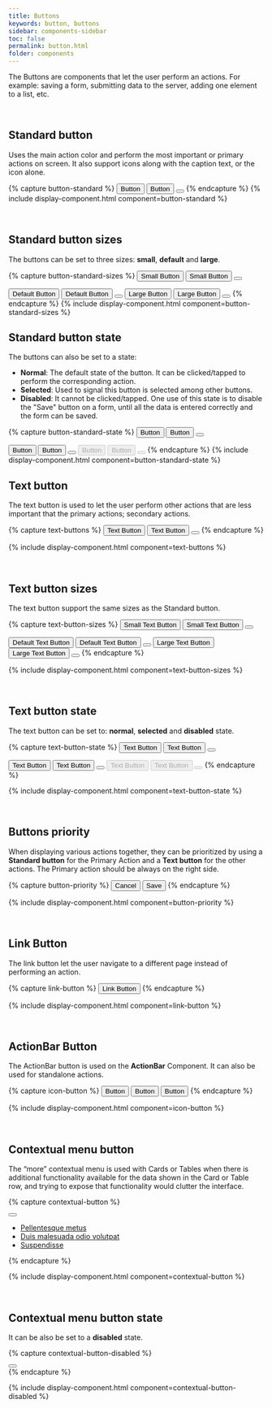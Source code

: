 ```yaml
---
title: Buttons
keywords: button, buttons
sidebar: components-sidebar
toc: false
permalink: button.html
folder: components
---
```


The Buttons are components that let the user perform an actions. For example: saving a form, submitting data to the server, adding one element to a list, etc.

<br/>

## Standard button
Uses the main action color and perform the most important or primary actions on screen. It also support icons along with the caption text, or the icon alone.

{% capture button-standard %}
<button class="tn-button">
    Button
</button>
<button class="tn-button">
    <span class="tn-icon tn-icon--checkedlg tn-icon--medium" role="presentation"></span>
    Button
</button>
<button class="tn-button tn-button--icon" aria-label="BUTTON_LABEL">
    <span class="tn-icon tn-icon--checkedlg tn-icon--medium" role="presentation"></span>
</button>
{% endcapture %}
{% include display-component.html component=button-standard %}

<br/>

## Standard button sizes
The buttons can be set to three sizes: **small**, **default** and **large**.

{% capture button-standard-sizes %}
<button class="tn-button tn-button--small">
    Small Button
</button>
<button class="tn-button tn-button--small">
    <span class="tn-icon tn-icon--checkedlg tn-icon--small" role="presentation"></span>
    Small Button
</button>
<button class="tn-button tn-button--icon tn-button--small" aria-label="BUTTON_LABEL">
    <span class="tn-icon tn-icon--checkedlg tn-icon--small" role="presentation"></span>
</button>

<button class="tn-button">
    Default Button
</button>
<button class="tn-button">
    <span class="tn-icon tn-icon--checkedlg tn-icon--medium" role="presentation"></span>
    Default Button
</button>
<button class="tn-button tn-button--icon" aria-label="BUTTON_LABEL">
    <span class="tn-icon tn-icon--checkedlg tn-icon--medium" role="presentation"></span>
</button>

<button class="tn-button tn-button--large">
    Large Button
</button>
<button class="tn-button tn-button--large">
    <span class="tn-icon tn-icon--checkedlg tn-icon--large" role="presentation"></span>
    Large Button
</button>
<button class="tn-button tn-button--icon tn-button--large" aria-label="BUTTON_LABEL">
    <span class="tn-icon tn-icon--checkedlg tn-icon--large" role="presentation"></span>
</button>
{% endcapture %}
{% include display-component.html component=button-standard-sizes %}

<br/>

## Standard button state
The buttons can also be set to a state:

* **Normal**: The default state of the button. It can be clicked/tapped to perform the corresponding action.
* **Selected**: Used to signal this button is selected among other buttons.
* **Disabled**: It cannot be clicked/tapped. One use of this state is to disable the "Save" button on a form, until all the data is entered correctly and the form can be saved.

{% capture button-standard-state %}
<button class="tn-button">
    Button
</button>
<button class="tn-button">
    <span class="tn-icon tn-icon--checkedlg tn-icon--medium" role="presentation"></span>
    Button
</button>
<button class="tn-button tn-button--icon" aria-label="BUTTON_LABEL">
    <span class="tn-icon tn-icon--checkedlg tn-icon--medium" role="presentation"></span>
</button>

<button class="tn-button" aria-selected="true">
    Button
</button>
<button class="tn-button" aria-selected="true">
    <span class="tn-icon tn-icon--checkedlg tn-icon--medium" role="presentation"></span>
    Button
</button>
<button class="tn-button tn-button--icon" aria-selected="true" aria-label="BUTTON_LABEL">
    <span class="tn-icon tn-icon--checkedlg tn-icon--medium" role="presentation"></span>
</button>

<button class="tn-button" aria-disabled="true" disabled>
    Button
</button>
<button class="tn-button" aria-disabled="true" disabled>
    <span class="tn-icon tn-icon--checkedlg tn-icon--medium" role="presentation"></span>
    Button
</button>
<button class="tn-button tn-button--icon" aria-disabled="true" disabled aria-label="BUTTON_LABEL">
    <span class="tn-icon tn-icon--checkedlg tn-icon--medium" role="presentation"></span>
</button>
{% endcapture %}
{% include display-component.html component=button-standard-state %}

<br>

## Text button
The text button is used to let the user perform other actions that are less important that the primary actions; secondary actions.

{% capture text-buttons %}
<button class="tn-button tn-button--text">
    Text Button
</button>
<button class="tn-button tn-button--text">
    <span class="tn-icon tn-icon--checkedlg tn-icon--medium" role="presentation"></span>
    Text Button
</button>
<button class="tn-button tn-button--text tn-button--icon">
    <span class="tn-icon tn-icon--checkedlg tn-icon--medium" role="presentation"></span>
</button>
{% endcapture %}

{% include display-component.html component=text-buttons %}

<br>

## Text button sizes
The text button support the same sizes as the Standard button.

{% capture text-button-sizes %}
<button class="tn-button tn-button--text tn-button--small">
    Small Text Button
</button>
<button class="tn-button tn-button--text tn-button--small">
    <span class="tn-icon tn-icon--checkedlg tn-icon--small" role="presentation"></span>
    Small Text Button
</button>
<button class="tn-button tn-button--text tn-button--icon tn-button--small" aria-label="BUTTON_LABEL">
    <span class="tn-icon tn-icon--checkedlg tn-icon--small" role="presentation"></span>
</button>

<button class="tn-button tn-button--text">
    Default Text Button
</button>
<button class="tn-button tn-button--text">
    <span class="tn-icon tn-icon--checkedlg tn-icon--medium" role="presentation"></span>
    Default Text Button
</button>
<button class="tn-button tn-button--text tn-button--icon" aria-label="BUTTON_LABEL">
    <span class="tn-icon tn-icon--checkedlg tn-icon--medium" role="presentation"></span>
</button>

<button class="tn-button tn-button--text tn-button--large">
    Large Text Button
</button>
<button class="tn-button tn-button--text tn-button--large">
    <span class="tn-icon tn-icon--checkedlg tn-icon--large" role="presentation"></span>
    Large Text Button
</button>
<button class="tn-button tn-button--text tn-button--icon tn-button--large" aria-label="BUTTON_LABEL">
    <span class="tn-icon tn-icon--checkedlg tn-icon--large" role="presentation"></span>
</button>
{% endcapture %}

{% include display-component.html component=text-button-sizes %}

<br>

## Text button state
The text button can be set to: **normal**, **selected** and **disabled** state.

{% capture text-button-state %}
<button class="tn-button tn-button--text">
    Text Button
</button>
<button class="tn-button tn-button--text">
    <span class="tn-icon tn-icon--checkedlg tn-icon--medium" role="presentation"></span>
    Text Button
</button>
<button class="tn-button tn-button--text tn-button--icon" aria-label="BUTTON_LABEL">
    <span class="tn-icon tn-icon--checkedlg tn-icon--medium" role="presentation"></span>
</button>

<button class="tn-button tn-button--text" aria-selected="true">
    Text Button
</button>
<button class="tn-button tn-button--text" aria-selected="true">
    <span class="tn-icon tn-icon--checkedlg tn-icon--medium" role="presentation"></span>
    Text Button
</button>
<button class="tn-button tn-button--text tn-button--icon" aria-selected="true" aria-label="BUTTON_LABEL">
    <span class="tn-icon tn-icon--checkedlg tn-icon--medium" role="presentation"></span>
</button>

<button class="tn-button tn-button--text" aria-disabled="true" disabled>
    Text Button
</button>
<button class="tn-button tn-button--text" aria-disabled="true" disabled>
    <span class="tn-icon tn-icon--checkedlg tn-icon--medium" role="presentation"></span>
    Text Button
</button>
<button class="tn-button tn-button--text tn-button--icon" aria-disabled="true" disabled aria-label="BUTTON_LABEL">
    <span class="tn-icon tn-icon--checkedlg tn-icon--medium" role="presentation"></span>
</button>
{% endcapture %}

{% include display-component.html component=text-button-state %}

<br/>

## Buttons priority
When displaying various actions together, they can be prioritized by using a **Standard button** for the Primary Action and a **Text button** for the other actions. The Primary action should be always on the right side.

{% capture button-priority %}
<button class="tn-button tn-button--text">
    Cancel
</button>
<button class="tn-button">
    Save
</button>
{% endcapture %}

{% include display-component.html component=button-priority %}

<br/>

## Link Button
The link button let the user navigate to a different page instead of performing an action.

{% capture link-button %}
<button class="tn-button tn-button--link">
    Link Button
</button>
{% endcapture %}

{% include display-component.html component=link-button %}

<br>

## ActionBar Button
The ActionBar button is used on the **ActionBar** Component. It can also be used for standalone actions.

{% capture icon-button %}
<button class="tn-button tn-button--text tn-button--action-bar">
    <span class="tn-icon tn-icon--checkedlg tn-icon--medium" role="presentation"></span>
    Button
</button>
<button class="tn-button tn-button--text tn-button--action-bar">
    <span class="tn-icon tn-icon--checkedlg tn-icon--medium" role="presentation"></span>
    Button
</button>
<button class="tn-button tn-button--action-bar">
    <span class="tn-icon tn-icon--checkedlg tn-icon--medium" role="presentation"></span>
    Button
</button>
{% endcapture %}

{% include display-component.html component=icon-button %}

<br>

## Contextual menu button
The “more” contextual menu is used with Cards or Tables when there is additional functionality available for the data shown in the Card or Table row, and trying to expose that functionality would clutter the interface.

{% capture contextual-button %}
<div class="tn-dropdown">
    <button class="tn-button tn-button--icon tn-button--text" aria-controls="nH3Yk786" aria-haspopup="true" aria-label="More">
        <span class="tn-icon tn-icon--more tn-icon--medium" role="presentation"></span>
    </button>
    <ul class="tn-dropdown__menu tn-contextual-menu" aria-hidden="true" id="nH3Yk786">
        <li><a href="#" class="tn-dropdown__item">Pellentesque metus</a></li>
        <li><a href="#" class="tn-dropdown__item">Duis malesuada odio volutpat</a></li>
        <li><a href="#" class="tn-dropdown__item">Suspendisse</a></li>
    </ul>
</div>
{% endcapture %}

{% include display-component.html component=contextual-button %}

<br/>


## Contextual menu button state
It can be also be set to a **disabled** state.

{% capture contextual-button-disabled %}
<div class="tn-dropdown">
    <button class="tn-button tn-button--icon tn-button--text is-disabled" aria-controls="V9HDS171" aria-haspopup="true" aria-label="More">
        <span class="tn-icon tn-icon--more tn-icon--medium" role="presentation"></span>
    </button>
</div>
{% endcapture %}

{% include display-component.html component=contextual-button-disabled %}

<script type="text/javascript">
var els = document.querySelectorAll("[aria-controls]");
for (var i = 0; i < els.length; i++) {
    var el = els[i];
    el.addEventListener('click', function() {
        var isExpanded = this.getAttribute("aria-expanded") === "true";
        this.setAttribute("aria-expanded", !isExpanded);
        var targetId = this.getAttribute("aria-controls");
        var target = document.getElementById(targetId);
        var targetIsHidden = target.getAttribute("aria-hidden") == "true";
        target.setAttribute("aria-hidden", isExpanded);
    })
}
</script>
